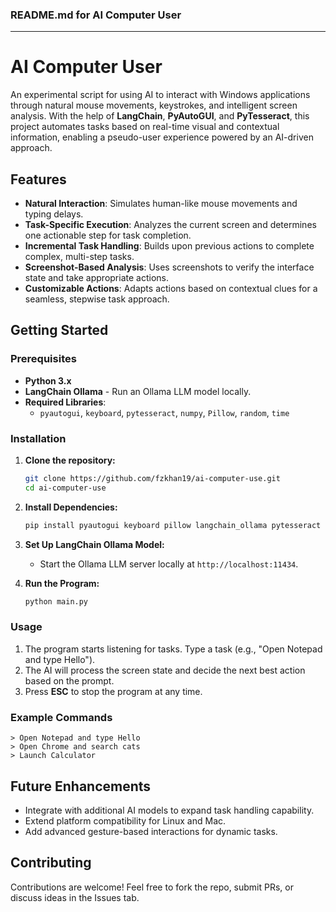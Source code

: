 ### README.md for **AI Computer User**

---

# AI Computer User

An experimental script for using AI to interact with Windows applications through natural mouse movements, keystrokes, and intelligent screen analysis. With the help of **LangChain**, **PyAutoGUI**, and **PyTesseract**, this project automates tasks based on real-time visual and contextual information, enabling a pseudo-user experience powered by an AI-driven approach.

## Features

- **Natural Interaction**: Simulates human-like mouse movements and typing delays.
- **Task-Specific Execution**: Analyzes the current screen and determines one actionable step for task completion.
- **Incremental Task Handling**: Builds upon previous actions to complete complex, multi-step tasks.
- **Screenshot-Based Analysis**: Uses screenshots to verify the interface state and take appropriate actions.
- **Customizable Actions**: Adapts actions based on contextual clues for a seamless, stepwise task approach.

## Getting Started

### Prerequisites

- **Python 3.x**
- **LangChain Ollama** - Run an Ollama LLM model locally.
- **Required Libraries**:
  - `pyautogui`, `keyboard`, `pytesseract`, `numpy`, `Pillow`, `random`, `time`

### Installation

1. **Clone the repository:**
    ```bash
    git clone https://github.com/fzkhan19/ai-computer-use.git
    cd ai-computer-use
    ```

2. **Install Dependencies:**
    ```bash
    pip install pyautogui keyboard pillow langchain_ollama pytesseract numpy
    ```

3. **Set Up LangChain Ollama Model:**
    - Start the Ollama LLM server locally at `http://localhost:11434`.

4. **Run the Program:**
    ```bash
    python main.py
    ```

### Usage

1. The program starts listening for tasks. Type a task (e.g., "Open Notepad and type Hello").
2. The AI will process the screen state and decide the next best action based on the prompt.
3. Press **ESC** to stop the program at any time.

### Example Commands

```plaintext
> Open Notepad and type Hello
> Open Chrome and search cats
> Launch Calculator
```

## Future Enhancements

- Integrate with additional AI models to expand task handling capability.
- Extend platform compatibility for Linux and Mac.
- Add advanced gesture-based interactions for dynamic tasks.

## Contributing

Contributions are welcome! Feel free to fork the repo, submit PRs, or discuss ideas in the Issues tab.
